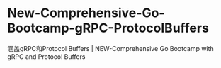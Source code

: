 # New-Comprehensive-Go-Bootcamp-gRPC-ProtocolBuffers
涵盖gRPC和Protocol Buffers | NEW-Comprehensive Go Bootcamp with gRPC and Protocol Buffers
